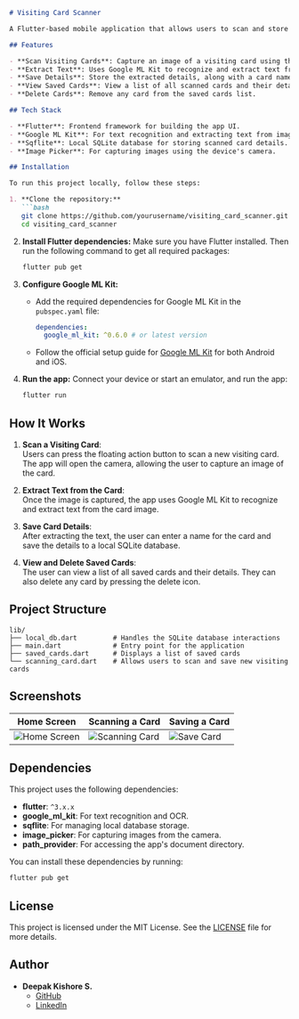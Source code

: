 ```markdown
# Visiting Card Scanner

A Flutter-based mobile application that allows users to scan and store visiting cards. The app uses Google ML Kit's text recognition technology to extract text from images of visiting cards and stores the information in a local SQLite database.

## Features

- **Scan Visiting Cards**: Capture an image of a visiting card using the device's camera.
- **Extract Text**: Uses Google ML Kit to recognize and extract text from the card image.
- **Save Details**: Store the extracted details, along with a card name, in a local SQLite database.
- **View Saved Cards**: View a list of all scanned cards and their details.
- **Delete Cards**: Remove any card from the saved cards list.

## Tech Stack

- **Flutter**: Frontend framework for building the app UI.
- **Google ML Kit**: For text recognition and extracting text from images.
- **Sqflite**: Local SQLite database for storing scanned card details.
- **Image Picker**: For capturing images using the device's camera.

## Installation

To run this project locally, follow these steps:

1. **Clone the repository:**
   ```bash
   git clone https://github.com/yourusername/visiting_card_scanner.git
   cd visiting_card_scanner
   ```

2. **Install Flutter dependencies:**
   Make sure you have Flutter installed. Then run the following command to get all required packages:
   ```bash
   flutter pub get
   ```

3. **Configure Google ML Kit:**
   - Add the required dependencies for Google ML Kit in the `pubspec.yaml` file:
     ```yaml
     dependencies:
       google_ml_kit: ^0.6.0 # or latest version
     ```
   - Follow the official setup guide for [Google ML Kit](https://developers.google.com/ml-kit) for both Android and iOS.

4. **Run the app:**
   Connect your device or start an emulator, and run the app:
   ```bash
   flutter run
   ```

## How It Works

1. **Scan a Visiting Card**:  
   Users can press the floating action button to scan a new visiting card. The app will open the camera, allowing the user to capture an image of the card.

2. **Extract Text from the Card**:  
   Once the image is captured, the app uses Google ML Kit to recognize and extract text from the card image.

3. **Save Card Details**:  
   After extracting the text, the user can enter a name for the card and save the details to a local SQLite database.

4. **View and Delete Saved Cards**:  
   The user can view a list of all saved cards and their details. They can also delete any card by pressing the delete icon.

## Project Structure

```
lib/
├── local_db.dart         # Handles the SQLite database interactions
├── main.dart             # Entry point for the application
├── saved_cards.dart      # Displays a list of saved cards
└── scanning_card.dart    # Allows users to scan and save new visiting cards
```

## Screenshots

| Home Screen | Scanning a Card | Saving a Card |
|-------------|-----------------|---------------|
| ![Home Screen](screenshots/home.png) | ![Scanning Card](screenshots/scanning.png) | ![Save Card](screenshots/save.png) |

## Dependencies

This project uses the following dependencies:

- **flutter**: `^3.x.x`
- **google_ml_kit**: For text recognition and OCR.
- **sqflite**: For managing local database storage.
- **image_picker**: For capturing images from the camera.
- **path_provider**: For accessing the app's document directory.

You can install these dependencies by running:

```bash
flutter pub get
```

## License

This project is licensed under the MIT License. See the [LICENSE](LICENSE) file for more details.

## Author

- **Deepak Kishore S.**
  - [GitHub](https://github.com/yourusername)
  - [LinkedIn](https://www.linkedin.com/in/yourprofile)
```

